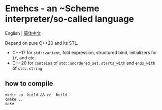 # Emehcs - an ~Scheme interpreter/so-called language

English | [简体中文](./readme_CN.md)

Depend on pure C++20 and its STL.

- C++17 for `std::varient`, fold expression, structured bind, initializers for `if`, and etc.
- C++20 for `contains` of `std::unordered_set`, `starts_with` and `ends_with` of `std::string`

## how to compile

```shell
mkdir -p _build && cd _build
cmake ..
make
```
